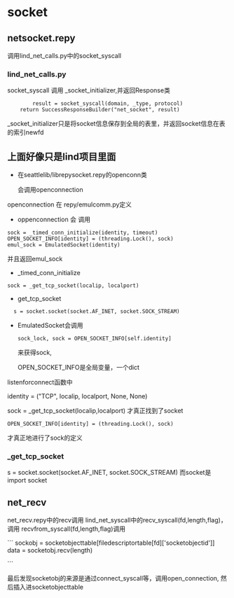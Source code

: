 # socket

## netsocket.repy

调用lind\_net\_calls.py中的socket\_syscall

### lind\_net\_calls.py

socket\_syscall 调用 \_socket\_initializer,并返回Response类

```text
        result = socket_syscall(domain, _type, protocol)
    return SuccessResponseBuilder("net_socket", result)
```

\_socket\_initializer只是将socket信息保存到全局的表里，并返回socket信息在表的索引newfd

## 上面好像只是lind项目里面

* 在seattlelib/librepysocket.repy的openconn类

  会调用openconnection

openconnection 在 repy/emulcomm.py定义

* oppenconnection 会 调用

```text
sock = _timed_conn_initialize(identity, timeout)
OPEN_SOCKET_INFO[identity] = (threading.Lock(), sock)
emul_sock = EmulatedSocket(identity)
```

并且返回emul\_sock

* \_timed\_conn\_initialize

```text
sock = _get_tcp_socket(localip, localport)
```

* get\_tcp\_socket

```text
  s = socket.socket(socket.AF_INET, socket.SOCK_STREAM)
```

* EmulatedSocket会调用

  ```text
  sock_lock, sock = OPEN_SOCKET_INFO[self.identity]
  ```

  来获得sock,

  OPEN\_SOCKET\_INFO是全局变量，一个dict

listenforconnect函数中

identity = \("TCP", localip, localport, None, None\)

sock = \_get\_tcp\_socket\(localip,localport\) 才真正找到了socket

```text
OPEN_SOCKET_INFO[identity] = (threading.Lock(), sock)
```

才真正地进行了sock的定义

### \_get\_tcp\_socket

s = socket.socket\(socket.AF\_INET, socket.SOCK\_STREAM\) 而socket是import socket

## net\_recv

net\_recv.repy中的recv调用 lind\_net\_syscall中的recv\_syscall\(fd,length,flag\)，调用 recvfrom\_syscall\(fd,length,flag\)调用

\`\`\` sockobj = socketobjecttable\[filedescriptortable\[fd\]\['socketobjectid'\]\] data = socketobj.recv\(length\)

\`\`\`

最后发现socketobj的来源是通过connect\_syscall等，调用open\_connection, 然后插入进socketobjecttable

